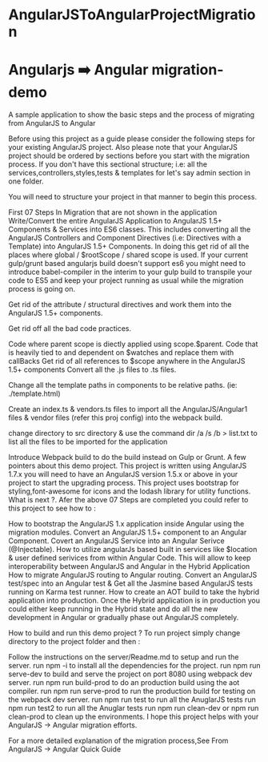 # AngularJSToAngularProjectMigration
# Angularjs ➡️ Angular migration-demo
A sample application to show the basic steps and the process of migrating from AngularJS to Angular

Before using this project as a guide please consider the following steps for your existing AngularJS project. Also please note that your AngularJS project should be ordered by sections before you start with the migration process. If you don't have this sectional structure; i.e: all the services,controllers,styles,tests & templates for let's say admin section in one folder.

You will need to structure your project in that manner to begin this process.

First 07 Steps In Migration that are not shown in the application
Write/Convert the entire AngularJS Application to AngularJS 1.5+ Components & Services into ES6 classes.
This includes converting all the AngularJS Controllers and Component Directives (i.e: Directives with a Template) into AngularJS 1.5+ Components.
In doing this get rid of all the places where global / $rootScope / shared scope is used.
If your current gulp/grunt based angularjs build doesn't support es6 you might need to introduce babel-compiler in the interim to your gulp build to transpile your code to ES5 and keep your project running as usual while the migration process is going on.

Get rid of the attribute / structural directives and work them into the AngularJS 1.5+ components.

Get rid off all the bad code practices.

Code where parent scope is diectly applied using scope.$parent.
Code that is heavily tied to and dependent on $watches and replace them with callBacks
Get rid of all references to $scope anywhere in the AngularJS 1.5+ components
Convert all the .js files to .ts files.

Change all the template paths in components to be relative paths. (ie: ./template.html)

Create an index.ts & vendors.ts files to import all the AngularJS/Angular1 files & vendor files (refer this proj config) into the webpack build.

change directory to src directory & use the command dir /a /s /b > list.txt to list all the files to be imported for the application

Introduce Webpack build to do the build instead on Gulp or Grunt.
A few pointers about this demo project.
This project is written using AngularJS 1.7.x you will need to have an AngularJS version 1.5.x or above in your project to start the upgrading process.
This project uses bootstrap for styling,font-awesome for icons and the lodash library for utility functions.
What is next ?.
Afer the above 07 Steps are completed you could refer to this project to see how to :

How to bootstrap the AngularJS 1.x application inside Angular using the migration modules.
Convert an AngularJS 1.5+ component to an Angular Component.
Covert an AngularJS Service into an Angular Serivce (@Injectable).
How to utilize angularJs based built in services like $location & user defined serivices from within Angular Code. This will allow to keep interoperability between AngularJS and Angular in the Hybrid Application
How to migrate AngularJS routing to Angular routing.
Convert an AngularJS test/spec into an Angular test & Get all the Jasmine based AngularJS tests running on Karma test runner.
How to create an AOT build to take the hybrid application into production.
Once the Hybrid application is in production you could either keep running in the Hybrid state and do all the new development in Angular or gradually phase out AngularJS completely.

How to build and run this demo project ?
To run project simply change directory to the project folder and then :

Follow the instructions on the server/Readme.md to setup and run the server.
run npm -i to install all the dependencies for the project.
run npm run serve-dev to build and serve the project on port 8080 using webpack dev server.
run npm run build-prod to do an production build using the aot compiler.
run npm run serve-prod to run the production build for testing on the webpack dev server.
run npm run test to run all the AnuglarJS tests
run npm run test2 to run all the Anuglar tests
run npm run clean-dev or npm run clean-prod to clean up the environments.
I hope this project helps with your AngularJS -> Angular migration efforts.

For a more detailed explanation of the migration process,See From AngularJS -> Angular Quick Guide
